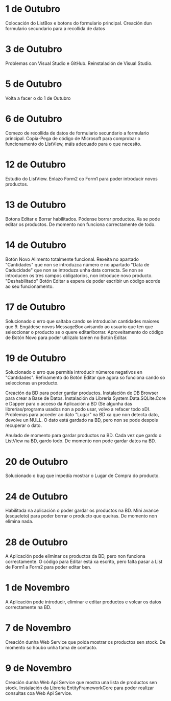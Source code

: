 # 1 de Outubro
Colocación do ListBox e botons do formulario principal. Creación dun formulario secundario para a recollida de datos

# 3 de Outubro
Problemas con Visual Studio e GitHub. Reinstalación de Visual Studio.

# 5 de Outubro
Volta a facer o do 1 de Outubro

# 6 de Outubro
Comezo de recollida de datos de formulario secundario a formulario principal. Copia-Pega de código de Microsoft para comprobar o funcionamento do ListView, máis adecuado para o que necesito.

# 12 de Outubro
Estudio do ListView. Enlazo Form2 co Form1 para poder introducir novos productos.

# 13 de Outubro
Botons Editar e Borrar habilitados. Pódense borrar productos. Xa se pode editar os productos. De momento non funciona correctamente de todo.

# 14 de Outubro
Botón Novo Alimento totalmente funcional. Rexeita no apartado "Cantidades" que non se introduzca número e no apartado "Data de Caducidade" que non  se introduza unha data correcta. Se non se introducen os tres campos obligatorios, non introduce novo producto. "Deshabilitado" Botón Editar a espera de poder escribir un código acorde ao seu funcionamento.

# 17 de Outubro
Solucionado o erro que saltaba cando se introducían cantidades maiores que 9. Engádese novos MessageBox avisando ao usuario que ten que seleccionar o producto se o quere editar/borrar.
Aproveitamento do código de Botón Novo para poder utilizalo tamén no Botón Editar.

# 19 de Outubro
Solucionado o erro que permitía introducir números negativos en "Cantidades". Refinamento do Botón Editar que agora so funciona cando so seleccionas un producto.

Creación da BD para poder gardar productos. Instalación de DB Browser para crear a Base de Datos. Instalación da Librería System.Data.SQLite.Core e Dapper para o acceso da Aplicación a BD (Se algunha das librerías/programa usados non a podo usar, volvo a refacer todo xD). Problemas para acceder ao dato "Lugar" na BD xa que non detecta dato, devolve un NULL. O dato está gardado na BD, pero non se pode despois recuperar o dato. 

Anulado de momento para gardar productos na BD. Cada vez que gardo o ListView na BD, gardo todo. De momento non pode gardar datos na BD.

# 20 de Outubro
Solucionado o bug que impedía mostrar o Lugar de Compra do producto.

# 24 de Outubro
Habilitada na aplicación o poder gardar os productos na BD. Mini avance (esqueleto) para poder borrar o producto que queiras. De momento non elimina nada.

# 28 de Outubro
A Aplicación pode eliminar os productos da BD, pero non funciona correctamente. O código para Editar está xa escrito, pero falta pasar a List de Form1 a Form2 para poder editar ben.

# 1 de Novembro
A Aplicación pode introducir, eliminar e editar productos e volcar os datos correctamente na BD.

# 7 de Novembro
Creación dunha Web Service que poida mostrar os productos sen stock. De momento so houbo unha toma de contacto.

# 9 de Novembro
Creación dunha Web Api Service que mostra una lista de productos sen stock. Instalación da Librería EntityFrameworkCore para poder realizar consultas coa Web Api Service.
